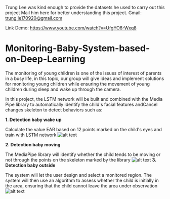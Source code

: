 
Trung Lee was kind enough to provide the datasets he used to carry out this project
Mail him here for better understanding this project. Gmail: trung.le170920@gmail.com

Link Demo: https://www.youtube.com/watch?v=UfgYO6-Wxq8

# Monitoring-Baby-System-based-on-Deep-Learning

The monitoring of young children is one of the issues of interest of parents in a busy life, in this topic, our group will give ideas and implement solutions for monitoring young children while ensuring the movement of young children during sleep and wake up through the camera. 

In this project, the LSTM network will be built and combined with the Media Pipe library to automatically identify the child's facial features andCancel changes skeleton to detect behaviors such as:

**1. Detection baby wake up**

Calculate the value EAR based on 12 points marked on the child's eyes and train with LSTM network
![alt text](https://github.com/trunglee17/Monitoring-Baby-System-based-on-Deep-Learning/blob/main/image/eye.png)

**2. Detection baby moving**

The MediaPipe library will identify whether the child tends to be moving or not through the points on the skeleton marked by the library
![alt text](https://github.com/trunglee17/Monitoring-Baby-System-based-on-Deep-Learning/blob/main/image/body.png)
**3. Detection baby outside**

The system will let the user design and select a monitored region. The system will then use an algorithm to assess whether the child is initially in the area, ensuring that the child cannot leave the area under observation
![alt text](https://github.com/trunglee17/Monitoring-Baby-System-based-on-Deep-Learning/blob/main/image/outside.png)
